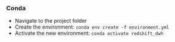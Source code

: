 ### Conda
- Navigate to the project folder
- Create the environment: `conda env create -f environment.yml`
- Activate the new environment: `conda activate redshift_dwh`